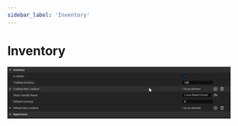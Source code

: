 ```yaml
---
sidebar_label: 'Inventory'
---
```


# Inventory

![npc-inventory.png](..%2F..%2F..%2Fstatic%2Fimg%2Fpro%2Finventory%2Fnpc-inventory.png)